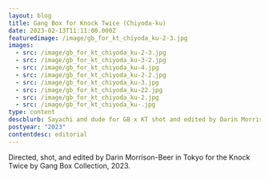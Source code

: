```yaml
---
layout: blog
title: Gang Box for Knock Twice (Chiyoda-ku)
date: 2023-02-13T11:11:00.000Z
featuredimage: /image/gb_for_kt_chiyoda_ku-2-3.jpg
images:
  - src: /image/gb_for_kt_chiyoda_ku-2-3.jpg
  - src: /image/gb_for_kt_chiyoda_ku-3-2.jpg
  - src: /image/gb_for_kt_chiyoda_ku-4.jpg
  - src: /image/gb_for_kt_chiyoda_ku-2-2.jpg
  - src: /image/gb_for_kt_chiyoda_ku-3.jpg
  - src: /image/gb_for_kt_chiyoda_ku-22.jpg
  - src: /image/gb_for_kt_chiyoda_ku-2.jpg
  - src: /image/gb_for_kt_chiyoda_ku-.jpg
type: content
descblurb: Sayachi and dude for GB x KT shot and edited by Darin Morrison-Beer
postyear: "2023"
contentdesc: editorial
---
```

Directed, shot, and edited by Darin Morrison-Beer in Tokyo for the Knock Twice by Gang Box Collection, 2023.

